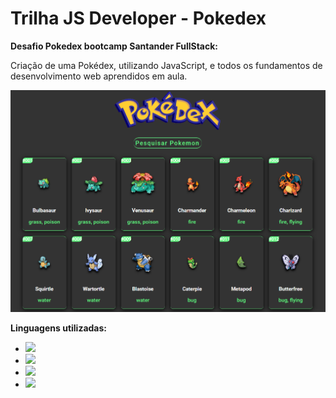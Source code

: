 # Trilha JS Developer - Pokedex

**Desafio Pokedex bootcamp Santander FullStack:**

Criação de uma Pokédex, utilizando JavaScript, e todos os fundamentos de desenvolvimento web aprendidos em aula.

![Pokedex](https://raw.githubusercontent.com/vivianeoliveirah/desafio-pokedex/main/poke.png)

**Linguagens utilizadas:**

- <img src="https://img.shields.io/badge/CSS-239120?&style=for-the-badge&logo=css3&logoColor=white" />
- <img src="https://img.shields.io/badge/JavaScript-F7DF1E?style=for-the-badge&logo=javascript&logoColor=black" />
- <img src="https://img.shields.io/badge/HTML-239120?style=for-the-badge&logo=html5&logoColor=white" />
- <img src="https://img.shields.io/badge/Markdown-000000?style=for-the-badge&logo=markdown&logoColor=white" />
